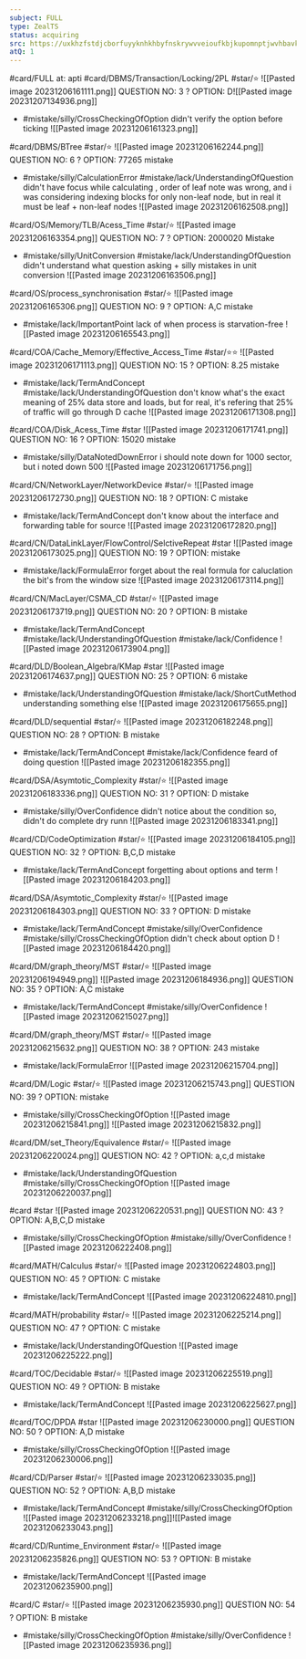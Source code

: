 ```yaml
---
subject: FULL
type: ZealTS
status: acquiring
src: https://uxkhzfstdjcborfuyyknhkhbyfnskrywvveioufkbjkupomnptjwvhbavkysuhi.vercel.app/solution.html?testId=63b6bc64e3434808bfe6884d&test_id=46
atQ: 1
---
```

#card/FULL 
at: apti
#card/DBMS/Transaction/Locking/2PL
#star/⭐
![[Pasted image 20231206161111.png]]
QUESTION NO: 3
?
OPTION: D![[Pasted image 20231207134936.png]]
- #mistake/silly/CrossCheckingOfOption didn't verify the option before ticking
![[Pasted image 20231206161323.png]] 


#card/DBMS/BTree
#star/⭐
![[Pasted image 20231206162244.png]]
QUESTION NO: 6
?
OPTION: 77265
mistake
-  #mistake/silly/CalculationError #mistake/lack/UnderstandingOfQuestion didn't have focus while calculating , order of leaf note was wrong, and i was considering indexing blocks for only non-leaf node, but in real it must be leaf + non-leaf nodes
![[Pasted image 20231206162508.png]] <!--SR:!2023-12-17,4,172-->


#card/OS/Memory/TLB/Acess_Time
#star/⭐
![[Pasted image 20231206163354.png]]
QUESTION NO: 7
?
OPTION: 2000020
Mistake
- #mistake/silly/UnitConversion #mistake/lack/UnderstandingOfQuestion  didn't understand what question asking + silly mistakes in unit conversion
![[Pasted image 20231206163506.png]]


#card/OS/process_synchronisation
#star/⭐ 
![[Pasted image 20231206165306.png]]
QUESTION NO: 9
?
OPTION: A,C
mistake 
- #mistake/lack/ImportantPoint lack of when process is starvation-free
![[Pasted image 20231206165543.png]]


#card/COA/Cache_Memory/Effective_Access_Time
#star/⭐⭐
![[Pasted image 20231206171113.png]]
QUESTION NO: 15
?
OPTION: 8.25
mistake
- #mistake/lack/TermAndConcept  #mistake/lack/UnderstandingOfQuestion  don't know what's the exact meaning of 25% data store and loads, but for real, it's refering that 25% of traffic will go through D cache
![[Pasted image 20231206171308.png]] <!--SR:!2023-12-21,6,172-->

#card/COA/Disk_Acess_Time
#star
![[Pasted image 20231206171741.png]]
QUESTION NO: 16
?
OPTION: 15020
mistake
- #mistake/silly/DataNotedDownError i should note down for 1000 sector, but i noted down 500
![[Pasted image 20231206171756.png]] <!--SR:!2023-12-16,4,172-->


#card/CN/NetworkLayer/NetworkDevice
#star/⭐
![[Pasted image 20231206172730.png]]
QUESTION NO: 18
?
OPTION: C
mistake
- #mistake/lack/TermAndConcept don't know about the interface and forwarding table for source
![[Pasted image 20231206172820.png]] <!--SR:!2023-12-16,4,172-->


#card/CN/DataLinkLayer/FlowControl/SelctiveRepeat
#star
![[Pasted image 20231206173025.png]]
QUESTION NO: 19
?
OPTION:
mistake
- #mistake/lack/FormulaError forget about the real formula for caluclation the bit's from the window size
![[Pasted image 20231206173114.png]] <!--SR:!2023-12-16,4,172-->

#card/CN/MacLayer/CSMA_CD
#star/⭐
![[Pasted image 20231206173719.png]]
QUESTION NO: 20
?
OPTION: B
mistake
- #mistake/lack/TermAndConcept #mistake/lack/UnderstandingOfQuestion #mistake/lack/Confidence
![[Pasted image 20231206173904.png]] <!--SR:!2023-12-16,4,172-->

#card/DLD/Boolean_Algebra/KMap
#star
![[Pasted image 20231206174637.png]]
QUESTION NO: 25
?
OPTION: 6
mistake
- #mistake/lack/UnderstandingOfQuestion #mistake/lack/ShortCutMethod understanding something else
![[Pasted image 20231206175655.png]] <!--SR:!2023-12-16,4,172-->


#card/DLD/sequential
#star/⭐
![[Pasted image 20231206182248.png]]
QUESTION NO: 28
?
OPTION: B
mistake
- #mistake/lack/TermAndConcept #mistake/lack/Confidence feard of doing question
![[Pasted image 20231206182355.png]] <!--SR:!2023-12-17,4,172-->

#card/DSA/Asymtotic_Complexity 
#star/⭐ 
![[Pasted image 20231206183336.png]]
QUESTION NO: 31
?
OPTION: D
mistake 
- #mistake/silly/OverConfidence didn't notice about the condition so, didn't do complete dry runn
![[Pasted image 20231206183341.png]] 

#card/CD/CodeOptimization
#star/⭐
![[Pasted image 20231206184105.png]]
QUESTION NO: 32
?
OPTION: B,C,D
mistake
- #mistake/lack/TermAndConcept forgetting about options and term
![[Pasted image 20231206184203.png]] <!--SR:!2023-12-16,4,170-->

#card/DSA/Asymtotic_Complexity 
#star/⭐ 
![[Pasted image 20231206184303.png]]
QUESTION NO: 33
?
OPTION: D
mistake 
- #mistake/lack/TermAndConcept #mistake/silly/OverConfidence #mistake/silly/CrossCheckingOfOption  didn't check about option D
![[Pasted image 20231206184420.png]] 

#card/DM/graph_theory/MST
#star/⭐ ![[Pasted image 20231206194949.png]]
![[Pasted image 20231206184936.png]]
QUESTION NO: 35
?
OPTION: A,C
mistake 
- #mistake/lack/TermAndConcept #mistake/silly/OverConfidence 
![[Pasted image 20231206215027.png]] 


#card/DM/graph_theory/MST 
#star/⭐ 
![[Pasted image 20231206215632.png]]
QUESTION NO: 38
?
OPTION: 243
mistake 
- #mistake/lack/FormulaError 
![[Pasted image 20231206215704.png]] 


#card/DM/Logic
#star/⭐
![[Pasted image 20231206215743.png]]
QUESTION NO: 39
?
OPTION:
mistake
- #mistake/silly/CrossCheckingOfOption
![[Pasted image 20231206215841.png]]
![[Pasted image 20231206215832.png]] <!--SR:!2023-12-17,4,172-->

#card/DM/set_Theory/Equivalence
#star/⭐ 
![[Pasted image 20231206220024.png]]
QUESTION NO: 42
?
OPTION: a,c,d
mistake 
- #mistake/lack/UnderstandingOfQuestion #mistake/silly/CrossCheckingOfOption 
![[Pasted image 20231206220037.png]] 


#card
#star
![[Pasted image 20231206220531.png]]
QUESTION NO: 43
?
OPTION: A,B,C,D
mistake
- #mistake/silly/CrossCheckingOfOption #mistake/silly/OverConfidence
![[Pasted image 20231206222408.png]] <!--SR:!2023-12-25,9,190-->

#card/MATH/Calculus
#star/⭐ 
![[Pasted image 20231206224803.png]]
QUESTION NO: 45
?
OPTION: C
mistake 
- #mistake/lack/TermAndConcept 
![[Pasted image 20231206224810.png]] 

#card/MATH/probability 
#star/⭐ 
![[Pasted image 20231206225214.png]]
QUESTION NO: 47
?
OPTION: C
mistake 
- #mistake/lack/UnderstandingOfQuestion 
![[Pasted image 20231206225222.png]] 

#card/TOC/Decidable
#star/⭐ 
![[Pasted image 20231206225519.png]]
QUESTION NO: 49
?
OPTION: B
mistake 
- #mistake/lack/TermAndConcept 
![[Pasted image 20231206225627.png]] 

#card/TOC/DPDA
#star
![[Pasted image 20231206230000.png]]
QUESTION NO: 50
?
OPTION: A,D
mistake 
- #mistake/silly/CrossCheckingOfOption 
![[Pasted image 20231206230006.png]] 

#card/CD/Parser
#star/⭐
![[Pasted image 20231206233035.png]]
QUESTION NO: 52
?
OPTION: A,B,D
mistake
- #mistake/lack/TermAndConcept #mistake/silly/CrossCheckingOfOption
![[Pasted image 20231206233218.png]]![[Pasted image 20231206233043.png]] <!--SR:!2023-12-16,4,172-->


#card/CD/Runtime_Environment
#star/⭐
![[Pasted image 20231206235826.png]]
QUESTION NO: 53
?
OPTION: B
mistake
- #mistake/lack/TermAndConcept
![[Pasted image 20231206235900.png]] <!--SR:!2023-12-16,4,172-->


#card/C
#star/⭐
![[Pasted image 20231206235930.png]]
QUESTION NO: 54
?
OPTION: B
mistake
- #mistake/silly/CrossCheckingOfOption #mistake/silly/OverConfidence
![[Pasted image 20231206235936.png]] <!--SR:!2023-12-24,8,190-->

